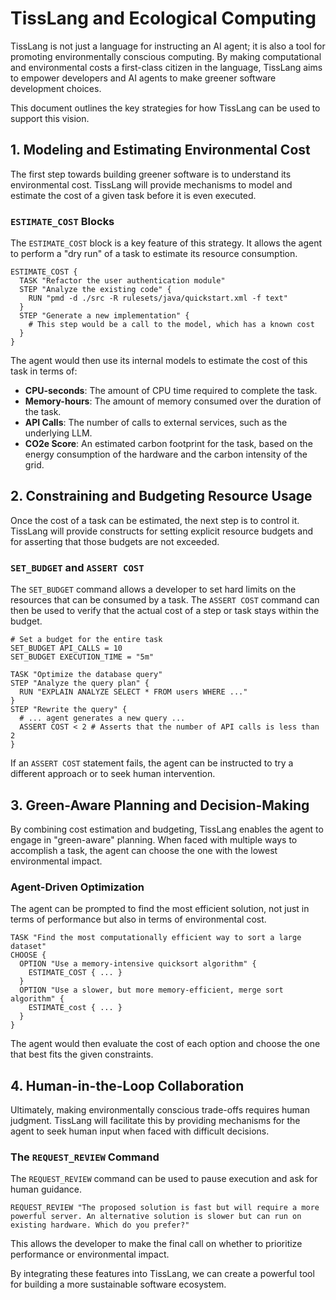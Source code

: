# TissLang and Ecological Computing

TissLang is not just a language for instructing an AI agent; it is also a tool for promoting environmentally conscious computing. By making computational and environmental costs a first-class citizen in the language, TissLang aims to empower developers and AI agents to make greener software development choices.

This document outlines the key strategies for how TissLang can be used to support this vision.

## 1. Modeling and Estimating Environmental Cost

The first step towards building greener software is to understand its environmental cost. TissLang will provide mechanisms to model and estimate the cost of a given task before it is even executed.

### `ESTIMATE_COST` Blocks

The `ESTIMATE_COST` block is a key feature of this strategy. It allows the agent to perform a "dry run" of a task to estimate its resource consumption.

```tiss
ESTIMATE_COST {
  TASK "Refactor the user authentication module"
  STEP "Analyze the existing code" {
    RUN "pmd -d ./src -R rulesets/java/quickstart.xml -f text"
  }
  STEP "Generate a new implementation" {
    # This step would be a call to the model, which has a known cost
  }
}
```

The agent would then use its internal models to estimate the cost of this task in terms of:
-   **CPU-seconds**: The amount of CPU time required to complete the task.
-   **Memory-hours**: The amount of memory consumed over the duration of the task.
-   **API Calls**: The number of calls to external services, such as the underlying LLM.
-   **CO2e Score**: An estimated carbon footprint for the task, based on the energy consumption of the hardware and the carbon intensity of the grid.

## 2. Constraining and Budgeting Resource Usage

Once the cost of a task can be estimated, the next step is to control it. TissLang will provide constructs for setting explicit resource budgets and for asserting that those budgets are not exceeded.

### `SET_BUDGET` and `ASSERT COST`

The `SET_BUDGET` command allows a developer to set hard limits on the resources that can be consumed by a task. The `ASSERT COST` command can then be used to verify that the actual cost of a step or task stays within the budget.

```tiss
# Set a budget for the entire task
SET_BUDGET API_CALLS = 10
SET_BUDGET EXECUTION_TIME = "5m"

TASK "Optimize the database query"
STEP "Analyze the query plan" {
  RUN "EXPLAIN ANALYZE SELECT * FROM users WHERE ..."
}
STEP "Rewrite the query" {
  # ... agent generates a new query ...
  ASSERT COST < 2 # Asserts that the number of API calls is less than 2
}
```

If an `ASSERT COST` statement fails, the agent can be instructed to try a different approach or to seek human intervention.

## 3. Green-Aware Planning and Decision-Making

By combining cost estimation and budgeting, TissLang enables the agent to engage in "green-aware" planning. When faced with multiple ways to accomplish a task, the agent can choose the one with the lowest environmental impact.

### Agent-Driven Optimization

The agent can be prompted to find the most efficient solution, not just in terms of performance but also in terms of environmental cost.

```tiss
TASK "Find the most computationally efficient way to sort a large dataset"
CHOOSE {
  OPTION "Use a memory-intensive quicksort algorithm" {
    ESTIMATE_COST { ... }
  }
  OPTION "Use a slower, but more memory-efficient, merge sort algorithm" {
    ESTIMATE_cost { ... }
  }
}
```

The agent would then evaluate the cost of each option and choose the one that best fits the given constraints.

## 4. Human-in-the-Loop Collaboration

Ultimately, making environmentally conscious trade-offs requires human judgment. TissLang will facilitate this by providing mechanisms for the agent to seek human input when faced with difficult decisions.

### The `REQUEST_REVIEW` Command

The `REQUEST_REVIEW` command can be used to pause execution and ask for human guidance.

```tiss
REQUEST_REVIEW "The proposed solution is fast but will require a more powerful server. An alternative solution is slower but can run on existing hardware. Which do you prefer?"
```

This allows the developer to make the final call on whether to prioritize performance or environmental impact.

By integrating these features into TissLang, we can create a powerful tool for building a more sustainable software ecosystem.
